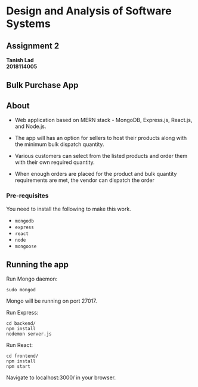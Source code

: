 # Design and Analysis of Software Systems

## Assignment 2

**Tanish Lad** <br/>
**2018114005**

## Bulk Purchase App

## About

- Web application based on MERN stack - MongoDB, Express.js, React.js, and Node.js.

- The app will has an option for sellers to host their products along with the minimum bulk dispatch quantity.

- Various customers can select from the listed products and order them with their own required quantity.

- When enough orders are placed for the product and bulk quantity requirements are met, the vendor can dispatch the order

### Pre-requisites

You need to install the following to make this work.

- `mongodb`
- `express`
- `react`
- `node`
- `mongoose`

## Running the app

Run Mongo daemon:

```
sudo mongod
```

Mongo will be running on port 27017.

Run Express:

```
cd backend/
npm install
nodemon server.js
```

Run React:

```
cd frontend/
npm install
npm start
```

Navigate to localhost:3000/ in your browser.
